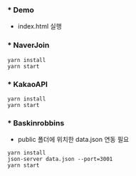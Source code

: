 ### \* Demo

- index.html 실행

### \* NaverJoin

```
yarn install
yarn start
```

### \* KakaoAPI

```
yarn install
yarn start
```

### \* Baskinrobbins

- public 폴더에 위치한 data.json 연동 필요

```
yarn install
json-server data.json --port=3001
yarn start
```
